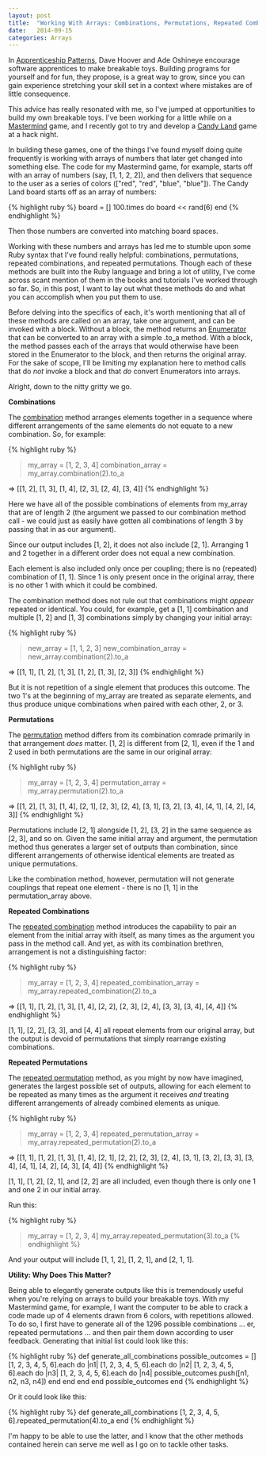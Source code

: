 ```yaml
---
layout: post
title:  "Working With Arrays: Combinations, Permutations, Repeated Combinations, Repeated Permutations"
date:   2014-09-15 
categories: Arrays
---
```


In [Apprenticeship Patterns][apprenticeship_patterns], Dave Hoover and Ade Oshineye encourage software apprentices to make breakable toys. Building programs for yourself and for fun, they propose, is a great way to grow, since you can gain experience stretching your skill set in a context where mistakes are of little consequence. 

This advice has really resonated with me, so I've jumped at opportunities to build my own breakable toys. I've been working for a little while on a [Mastermind][mastermind] game, and I recently got to try and develop a [Candy Land][candyland] game at a hack night. 

In building these games, one of the things I've found myself doing quite frequently is working with arrays of numbers that later get changed into something else. The code for my Mastermind game, for example, starts off with an array of numbers (say, [1, 1, 2, 2]), and then delivers that sequence to the user as a series of colors (["red", "red", "blue", "blue"]). The Candy Land board starts off as an array of numbers:

{% highlight ruby %}
board = []
100.times do 
  board << rand(6)
end
{% endhighlight %}

Then those numbers are converted into matching board spaces.

Working with these numbers and arrays has led me to stumble upon some Ruby syntax that I've found really helpful: combinations, permutations, repeated combinations, and repeated permutations. Though each of these methods are built into the Ruby language and bring a lot of utility, I've come across scant mention of them in the books and tutorials I've worked through so far. So, in this post, I want to lay out what these methods do and what you can accomplish when you put them to use.

Before delving into the specifics of each, it's worth mentioning that all of these methods are called on an array, take one argument, and can be invoked with a block. Without a block, the method returns an [Enumerator][enumerator] that can be converted to an array with a simple .to_a method. With a block, the method passes each of the arrays that would otherwise have been stored in the Enumerator to the block, and then returns the original array. For the sake of scope, I'll be limiting my explanation here to method calls that do *not* invoke a block and that *do* convert Enumerators into arrays.

Alright, down to the nitty gritty we go.

**Combinations**

The [combination][combination] method arranges elements together in a sequence where different arrangements of the same elements do not equate to a new combination. So, for example:

{% highlight ruby %}
> my_array = [1, 2, 3, 4]
> combination_array = my_array.combination(2).to_a

=> [[1, 2], [1, 3], [1, 4], [2, 3], [2, 4], [3, 4]]
{% endhighlight %}

Here we have all of the possible combinations of elements from my_array that are of length 2 (the argument we passed to our combination method call - we could just as easily have gotten all combinations of length 3 by passing that in as our argument).

Since our output includes [1, 2], it does not also include [2, 1]. Arranging 1 and 2 together in a different order does not equal a new combination.

Each element is also included only once per coupling; there is no (repeated) combination of [1, 1]. Since 1 is only present once in the original array, there is no other 1 with which it could be combined.

The combination method does not rule out that combinations might *appear* repeated or identical. You could, for example, get a [1, 1] combination and multiple [1, 2] and [1, 3] combinations simply by changing your initial array:

{% highlight ruby %}
> new_array = [1, 1, 2, 3]
> new_combination_array = new_array.combination(2).to_a
 
=> [[1, 1], [1, 2], [1, 3], [1, 2], [1, 3], [2, 3]]
{% endhighlight %}

But it is not repetition of a single element that produces this outcome. The two 1's at the beginning of my_array are treated as separate elements, and thus produce unique combinations when paired with each other, 2, or 3. 

**Permutations**

The [permutation][permutation] method differs from its combination comrade primarily in that arrangement *does* matter. [1, 2] is different from [2, 1], even if the 1 and 2 used in both permutations are the same in our original array:

{% highlight ruby %}
> my_array = [1, 2, 3, 4]
> permutation_array = my_array.permutation(2).to_a

=> [[1, 2], [1, 3], [1, 4], [2, 1], [2, 3], [2, 4], [3, 1], [3, 2], [3, 4], [4, 1], [4, 2], [4, 3]]
{% endhighlight %}

Permutations include [2, 1] alongside [1, 2], [3, 2] in the same sequence as [2, 3], and so on. Given the same initial array and argument, the permutation method thus generates a larger set of outputs than combination, since different arrangements of otherwise identical elements are treated as unique permutations.  
 
Like the combination method, however, permutation will not generate couplings that repeat one element - there is no [1, 1] in the permutation_array above.

**Repeated Combinations**

The [repeated combination][repeated_combination] method introduces the capability to pair an element from the initial array with itself, as many times as the argument you pass in the method call. And yet, as with its combination brethren, arrangement is not a distinguishing factor:

{% highlight ruby %}
> my_array = [1, 2, 3, 4]
> repeated_combination_array = my_array.repeated_combination(2).to_a

=> [[1, 1], [1, 2], [1, 3], [1, 4], [2, 2], [2, 3], [2, 4], [3, 3], [3, 4], [4, 4]]
{% endhighlight %}

[1, 1], [2, 2], [3, 3], and [4, 4] all repeat elements from our original array, but the output is devoid of permutations that simply rearrange existing combinations.

**Repeated Permutations**

The [repeated permutation][repeated_permutation] method, as you might by now have imagined, generates the largest possible set of outputs, allowing for each element to be repeated as many times as the argument it receives *and* treating different arrangements of already combined elements as unique. 

{% highlight ruby %}
> my_array = [1, 2, 3, 4]
repeated_permutation_array = my_array.repeated_permutation(2).to_a

=> [[1, 1], [1, 2], [1, 3], [1, 4], [2, 1], [2, 2], [2, 3], [2, 4], [3, 1], [3, 2], [3, 3], [3, 4], [4, 1], [4, 2], [4, 3], [4, 4]]
{% endhighlight %}

[1, 1], [1, 2], [2, 1], and [2, 2] are all included, even though there is only one 1 and one 2 in our initial array.

Run this:

{% highlight ruby %}
> my_array = [1, 2, 3, 4]
> my_array.repeated_permutation(3).to_a
{% endhighlight %}

And your output will include [1, 1, 2], [1, 2, 1], and [2, 1, 1].

**Utility: Why Does This Matter?**

Being able to elegantly generate outputs like this is tremendously useful when you're relying on arrays to build your breakable toys. With my Mastermind game, for example, I want the computer to be able to crack a code made up of 4 elements drawn from 6 colors, with repetitions allowed. To do so, I first have to generate all of the 1296 possible combinations ... er, repeated permutations ... and then pair them down according to user feedback. Generating that initial list could look like this:

{% highlight ruby %}
def generate_all_combinations
  possible_outcomes = []
  [1, 2, 3, 4, 5, 6].each do |n1|
    [1, 2, 3, 4, 5, 6].each do |n2|
      [1, 2, 3, 4, 5, 6].each do |n3|
        [1, 2, 3, 4, 5, 6].each do |n4|
          possible_outcomes.push([n1, n2, n3, n4])
        end
      end
    end
  end
  possible_outcomes
end
{% endhighlight %}

Or it could look like this:

{% highlight ruby %}
def generate_all_combinations
  [1, 2, 3, 4, 5, 6].repeated_permutation(4).to_a
end
{% endhighlight %}

I'm happy to be able to use the latter, and I know that the other methods contained herein can serve me well as I go on to tackle other tasks.

[apprenticeship_patterns]: http://chimera.labs.oreilly.com/books/1234000001813/index.html
[mastermind]: http://en.wikipedia.org/wiki/Mastermind_(board_game)
[candyland]: http://en.wikipedia.org/wiki/Candy_Land
[enumerator]: http://www.ruby-doc.org/core-2.1.2/Enumerator.html
[combination]: http://www.ruby-doc.org/core-2.1.2/Array.html#method-i-combination
[permutation]: http://www.ruby-doc.org/core-2.1.2/Array.html#method-i-permutation
[repeated_combination]: http://www.ruby-doc.org/core-2.1.2/Array.html#method-i-repeated_combination
[repeated_permutation]: http://www.ruby-doc.org/core-2.1.2/Array.html#method-i-repeated_permutation